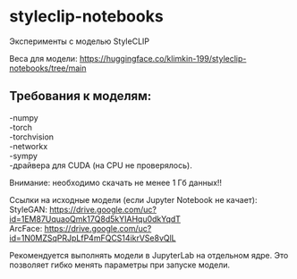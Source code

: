 # styleclip-notebooks
Эксперименты с моделью StyleCLIP  

Веса для модели: https://huggingface.co/klimkin-199/styleclip-notebooks/tree/main

## Требования к моделям:
-numpy  
-torch  
-torchvision  
-networkx  
-sympy  
-драйвера для CUDA (на CPU не проверялось).  

Внимание: необходимо скачать не менее 1 Гб данных!!  

Ссылки на исходные модели (если Jupyter Notebook не качает):  
StyleGAN: https://drive.google.com/uc?id=1EM87UquaoQmk17Q8d5kYIAHqu0dkYqdT  
ArcFace: https://drive.google.com/uc?id=1N0MZSqPRJpLfP4mFQCS14ikrVSe8vQlL  

Рекомендуется выполнять модели в JupyterLab на отдельном ядре. Это позволяет гибко менять параметры при запуске модели.  
